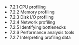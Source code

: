 

- 7.2.1 CPU profiling
- 7.2.2 Memory profiling
- 7.2.3 Disk I/O profiling
- 7.2.4 Network profiling
- 7.2.5 Identifying bottlenecks
- 7.2.6 Performance analysis tools
- 7.2.7 Interpreting profiling data